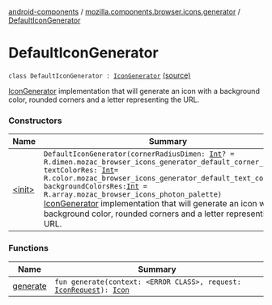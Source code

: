 [android-components](../../index.md) / [mozilla.components.browser.icons.generator](../index.md) / [DefaultIconGenerator](./index.md)

# DefaultIconGenerator

`class DefaultIconGenerator : `[`IconGenerator`](../-icon-generator/index.md) [(source)](https://github.com/mozilla-mobile/android-components/blob/master/components/browser/icons/src/main/java/mozilla/components/browser/icons/generator/DefaultIconGenerator.kt#L31)

[IconGenerator](../-icon-generator/index.md) implementation that will generate an icon with a background color, rounded corners and a letter
representing the URL.

### Constructors

| Name | Summary |
|---|---|
| [&lt;init&gt;](-init-.md) | `DefaultIconGenerator(cornerRadiusDimen: `[`Int`](https://kotlinlang.org/api/latest/jvm/stdlib/kotlin/-int/index.html)`? = R.dimen.mozac_browser_icons_generator_default_corner_radius, textColorRes: `[`Int`](https://kotlinlang.org/api/latest/jvm/stdlib/kotlin/-int/index.html)` = R.color.mozac_browser_icons_generator_default_text_color, backgroundColorsRes: `[`Int`](https://kotlinlang.org/api/latest/jvm/stdlib/kotlin/-int/index.html)` = R.array.mozac_browser_icons_photon_palette)`<br>[IconGenerator](../-icon-generator/index.md) implementation that will generate an icon with a background color, rounded corners and a letter representing the URL. |

### Functions

| Name | Summary |
|---|---|
| [generate](generate.md) | `fun generate(context: <ERROR CLASS>, request: `[`IconRequest`](../../mozilla.components.browser.icons/-icon-request/index.md)`): `[`Icon`](../../mozilla.components.browser.icons/-icon/index.md) |
